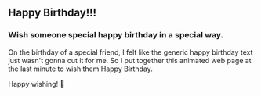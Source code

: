 ## Happy Birthday!!!

### Wish someone special happy birthday in a special way.

On the birthday of a special friend, I felt like the generic happy birthday text just wasn't gonna cut it for me. So I put together this animated web page at the last minute to wish them Happy Birthday.

Happy wishing! 🎉
